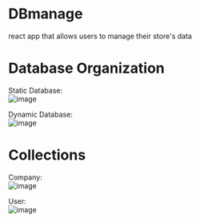 # DBmanage
react app that allows users to manage their store's data

# Database Organization

Static Database: <br />
![image](https://github.com/ACCISA/DBmanage/assets/39713625/772a3384-419f-4a89-a4d8-9d8bf78941ba)

Dynamic Database: <br />
![image](https://github.com/ACCISA/DBmanage/assets/39713625/0a18c6a4-fa8a-423a-a05b-e4f3ffffbc8b)

# Collections

Company: <br />
![image](https://github.com/ACCISA/DBmanage/assets/39713625/560640b5-877d-49d3-bb8a-25a7bb5eb195)

User: <br />
![image](https://github.com/ACCISA/DBmanage/assets/39713625/df9a5e3a-d98f-44cc-af57-c74710bb6467)


